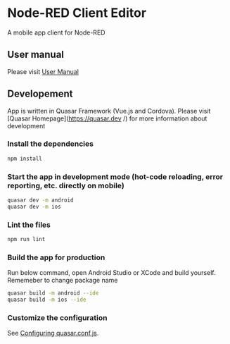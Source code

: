 # Node-RED Client Editor

A mobile app client for Node-RED

## User manual

Please visit [User Manual](https://linhtranvu.github.io/node-red/)

## Developement

App is written in Quasar Framework (Vue.js and Cordova). Please visit [Quasar Homepage](https://quasar.dev /)  for more information about development

### Install the dependencies

```bash
npm install
```

### Start the app in development mode (hot-code reloading, error reporting, etc. directly on mobile)
```bash
quasar dev -m android
quasar dev -m ios
```

### Lint the files
```bash
npm run lint
```

### Build the app for production

Run below command, open Android Studio or XCode and build yourself. Rememeber to change package name 

```bash
quasar build -m android --ide
quasar build -m ios --ide
```

### Customize the configuration
See [Configuring quasar.conf.js](https://quasar.dev/quasar-cli/quasar-conf-js).
